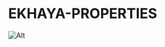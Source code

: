 # EKHAYA-PROPERTIES

![Alt](https://repobeats.axiom.co/api/embed/ad9c2f719e4a97f5fff68f4d0224bfcbe2cf38a5.svg "Repobeats analytics image")
